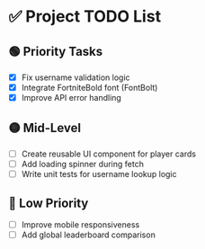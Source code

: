 # ✅ Project TODO List

## 🟢 Priority Tasks
- [x] Fix username validation logic
- [x] Integrate FortniteBold font (FontBolt)
- [x] Improve API error handling

## 🟡 Mid-Level
- [ ] Create reusable UI component for player cards
- [ ] Add loading spinner during fetch
- [ ] Write unit tests for username lookup logic

## 🔵 Low Priority
- [ ] Improve mobile responsiveness
- [ ] Add global leaderboard comparison
